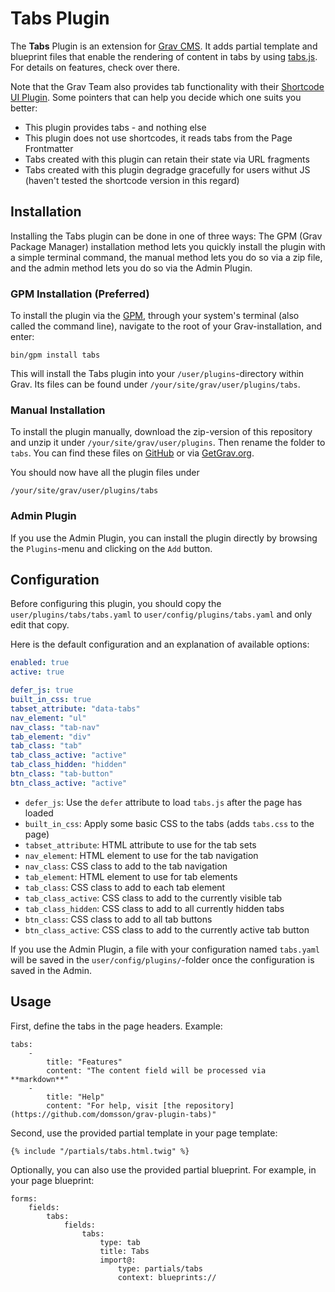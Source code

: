 # Tabs Plugin

The **Tabs** Plugin is an extension for [Grav CMS](https://github.com/getgrav/grav). It adds partial template and blueprint files that enable the rendering of content in tabs by using [tabs.js](https:/github.com/domsson/tabs.js). For details on features, check over there.

Note that the Grav Team also provides tab functionality with their [Shortcode UI Plugin](https://github.com/getgrav/grav-plugin-shortcode-ui). Some pointers that can help you decide which one suits you better: 

- This plugin provides tabs - and nothing else
- This plugin does not use shortcodes, it reads tabs from the Page Frontmatter
- Tabs created with this plugin can retain their state via URL fragments
- Tabs created with this plugin degradge gracefully for users withut JS (haven't tested the shortcode version in this regard)

## Installation

Installing the Tabs plugin can be done in one of three ways: The GPM (Grav Package Manager) installation method lets you quickly install the plugin with a simple terminal command, the manual method lets you do so via a zip file, and the admin method lets you do so via the Admin Plugin.

### GPM Installation (Preferred)

To install the plugin via the [GPM](https://learn.getgrav.org/advanced/grav-gpm), through your system's terminal (also called the command line), navigate to the root of your Grav-installation, and enter:

    bin/gpm install tabs

This will install the Tabs plugin into your `/user/plugins`-directory within Grav. Its files can be found under `/your/site/grav/user/plugins/tabs`.

### Manual Installation

To install the plugin manually, download the zip-version of this repository and unzip it under `/your/site/grav/user/plugins`. Then rename the folder to `tabs`. You can find these files on [GitHub](https://github.com//grav-plugin-tabs) or via [GetGrav.org](https://getgrav.org/downloads/plugins#extras).

You should now have all the plugin files under

    /your/site/grav/user/plugins/tabs
	
### Admin Plugin

If you use the Admin Plugin, you can install the plugin directly by browsing the `Plugins`-menu and clicking on the `Add` button.

## Configuration

Before configuring this plugin, you should copy the `user/plugins/tabs/tabs.yaml` to `user/config/plugins/tabs.yaml` and only edit that copy.

Here is the default configuration and an explanation of available options:

```yaml
enabled: true
active: true

defer_js: true
built_in_css: true 
tabset_attribute: "data-tabs"
nav_element: "ul"
nav_class: "tab-nav"
tab_element: "div"
tab_class: "tab"
tab_class_active: "active"
tab_class_hidden: "hidden"
btn_class: "tab-button"
btn_class_active: "active"
```

- `defer_js`: Use the `defer` attribute to load `tabs.js` after the page has loaded
- `built_in_css`: Apply some basic CSS to the tabs (adds `tabs.css` to the page)
- `tabset_attribute`: HTML attribute to use for the tab sets
- `nav_element`: HTML element to use for the tab navigation
- `nav_class`: CSS class to add to the tab navigation
- `tab_element`: HTML element to use for tab elements
- `tab_class`: CSS class to add to each tab element
- `tab_class_active`: CSS class to add to the currently visible tab
- `tab_class_hidden`: CSS class to add to all currently hidden tabs
- `btn_class`: CSS class to add to all tab buttons
- `btn_class_active`: CSS class to add to the currently active tab button

If you use the Admin Plugin, a file with your configuration named `tabs.yaml` will be saved in the `user/config/plugins/`-folder once the configuration is saved in the Admin.

## Usage

First, define the tabs in the page headers. Example:

    tabs:
        -
            title: "Features"
            content: "The content field will be processed via **markdown**"
        -
            title: "Help"
            content: "For help, visit [the repository](https://github.com/domsson/grav-plugin-tabs)"

Second, use the provided partial template in your page template:

    {% include "/partials/tabs.html.twig" %}

Optionally, you can also use the provided partial blueprint. For example, in your page blueprint:

    forms:
        fields:
            tabs:
                fields:
                    tabs:
                        type: tab
                        title: Tabs
                        import@:
                            type: partials/tabs
                            context: blueprints://


